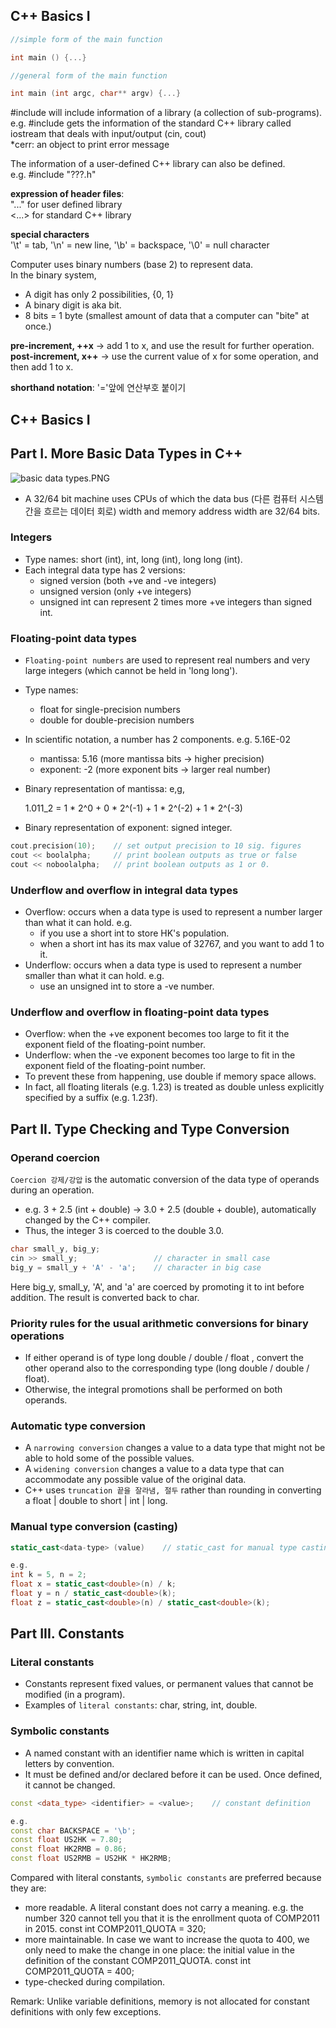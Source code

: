 ## **C++ Basics I**

```cpp
//simple form of the main function

int main () {...}
```

```cpp
//general form of the main function

int main (int argc, char** argv) {...}
```

#include will include information of a library (a collection of sub-programs).  
e.g. #include <iostream> gets the information of the standard C++ library called iostream that deals with input/output (cin, cout)  
*cerr: an object to print error message

The information of a user-defined C++ library can also be defined.  
e.g. #include "???.h"

**expression of header files**:  
"..." for user defined library  
<...> for standard C++ library

**special characters**  
'\t' =  tab, '\n' = new line, '\b' = backspace, '\0' = null character

Computer uses binary numbers (base 2) to represent data.  
In the binary system,
- A digit has only 2 possibilities, {0, 1}
- A binary digit is aka bit.
- 8 bits = 1 byte (smallest amount of data that a computer can "bite" at once.)

**pre-increment, ++x** → add 1 to x, and use the result for further operation.  
**post-increment, x++** → use the current value of x for some operation, and then add 1 to x.

**shorthand notation**: '='앞에 연산부호 붙이기

## **C++ Basics I**
  
## Part I. More Basic Data Types in C++

![basic data types.PNG](https://s3-us-west-2.amazonaws.com/secure.notion-static.com/26729aba-0ac8-4ca8-9810-d8c89ade5459/basic_data_types.png)

- A 32/64 bit machine uses CPUs of which the data bus (다른 컴퓨터 시스템 간을 흐르는 데이터 회로) width and memory address width are 32/64 bits.

### Integers

- Type names: short (int), int, long (int), long long (int).
- Each integral data type has 2 versions:
    - signed version (both +ve and -ve integers)
    - unsigned version (only +ve integers)
    - unsigned int can represent 2 times more +ve integers than signed int.

### Floating-point data types

- `Floating-point numbers` are used to represent real numbers and very large integers (which cannot be held in 'long long').
- Type names:
    - float for single-precision numbers
    - double for double-precision numbers
- In scientific notation, a number has 2 components. e.g. 5.16E-02
    - mantissa: 5.16 (more mantissa bits → higher precision)
    - exponent: -2 (more exponent bits → larger real number)
- Binary representation of mantissa: e,g,
    
    1.011_2 = 1 * 2^0 + 0 * 2^(-1) + 1 * 2^(-2) + 1 * 2^(-3)
    
- Binary representation of exponent: signed integer.

```cpp
cout.precision(10);    // set output precision to 10 sig. figures
cout << boolalpha;     // print boolean outputs as true or false
cout << noboolalpha;   // print boolean outputs as 1 or 0.
```

### Underflow and overflow in integral data types

- Overflow: occurs when a data type is used to represent a number larger than what it can hold. e.g.
    - if you use a short int to store HK's population.
    - when a short int has its max value of 32767, and you want to add 1 to it.
- Underflow: occurs when a data type is used to represent a number smaller than what it can hold. e.g.
    - use an unsigned int to store a -ve number.

### Underflow and overflow in floating-point data types

- Overflow: when the +ve exponent becomes too large to fit it the exponent field of the floating-point number.
- Underflow: when the -ve exponent becomes too large to fit in the exponent field of the floating-point number.
- To prevent these from happening, use double if memory space allows.
- In fact, all floating literals (e.g. 1.23) is treated as double unless explicitly specified by a suffix (e.g. 1.23f).

## Part II. Type Checking and Type Conversion

### Operand coercion

`Coercion 강제/강압` is the automatic conversion of the data type of operands during an operation. 

- e.g. 3 + 2.5 (int + double) → 3.0 + 2.5 (double + double), automatically changed by the C++ compiler.
- Thus, the integer 3 is coerced to the double 3.0.

```cpp
char small_y, big_y;
cin >> small_y;                 // character in small case
big_y = small_y + 'A' - 'a';    // character in big case
```

Here big_y, small_y, 'A', and 'a' are coerced by promoting it to int before addition. The result is converted back to char.

### Priority rules for the usual arithmetic conversions for binary operations

- If either operand is of type long double / double / float , convert the other operand also to the corresponding type (long double / double / float).
- Otherwise, the integral promotions shall be performed on both operands.

### Automatic type conversion

- A `narrowing conversion` changes a value to a data type that might not be able to hold some of the possible values.
- A `widening conversion` changes a value to a data type that can accommodate any possible value of the original data.
- C++ uses `truncation 끝을 잘라냄, 절두` rather than rounding in converting a float | double to short | int | long.

### Manual type conversion (casting)

```cpp
static_cast<data-type> (value)    // static_cast for manual type casting

e.g.
int k = 5, n = 2;
float x = static_cast<double>(n) / k;
float y = n / static_cast<double>(k);
float z = static_cast<double>(n) / static_cast<double>(k);
```

## Part III. Constants

### Literal constants

- Constants represent fixed values, or permanent values that cannot be modified (in a program).
- Examples of `literal constants`: char, string, int, double.

### Symbolic constants

- A named constant with an identifier name which is written in capital letters by convention.
- It must be defined and/or declared before it can be used. Once defined, it cannot be changed.

```cpp
const <data_type> <identifier> = <value>;    // constant definition

e.g.
const char BACKSPACE = '\b';
const float US2HK = 7.80;
const float HK2RMB = 0.86;
const float US2RMB = US2HK * HK2RMB;
```

Compared with literal constants, `symbolic constants` are preferred because they are:

- more readable. A literal constant does not carry a meaning.
e.g. the number 320 cannot tell you that it is the enrollment  quota of COMP2011 in 2015.
const int COMP2011_QUOTA = 320;
- more maintainable. In case we want to increase the quota to 400, we only need to make the change in one place: the initial value in the definition of the constant COMP2011_QUOTA.
const int COMP2011_QUOTA = 400;
- type-checked during compilation.

Remark: Unlike variable definitions, memory is not allocated for constant definitions with only few exceptions.
